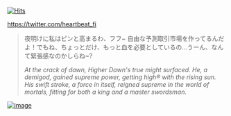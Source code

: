 [![Hits](https://hits.seeyoufarm.com/api/count/incr/badge.svg?url=https%3A%2F%2Fgithub.com%2Fhigherdawn%2Fhigherdawn&count_bg=%23000000&title_bg=%23000000&icon=ghostery.svg&icon_color=%23E7E7E7&title=HITS&edge_flat=true)](https://twitter.com/heartbeat_fi)

https://twitter.com/heartbeat_fi

> 夜明けに私はピンと高まるわ、フフ~ 自由な予測取引市場を作ってるんだよ！でもね、ちょっとだけ、もっと血を必要としているの...うーん、なんて緊張感なのかしらね~? 
>
>*At the crack of dawn, Higher Dawn's true might surfaced. He, a demigod, gained supreme power, getting high® with the rising sun. His swift stroke, a force in itself, reigned supreme in the world of mortals, fitting for both a king and a master swordsman.*

<a href="https://twitter.com/heartbeat_fi">
  
![image](https://github.com/higherdawn/higherdawn/assets/137513898/ee5ff44a-8c17-4346-811f-0580f8a19d09)

</a>
